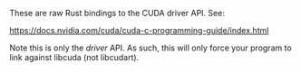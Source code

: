 These are raw Rust bindings to the CUDA driver API.  See:

  https://docs.nvidia.com/cuda/cuda-c-programming-guide/index.html

Note this is only the *driver* API. As such, this will only force your program
to link against libcuda (not libcudart).
